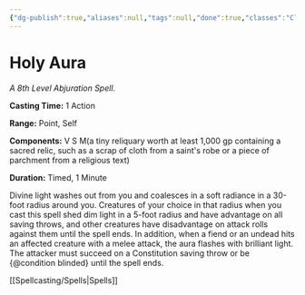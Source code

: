 ```yaml
---
{"dg-publish":true,"aliases":null,"tags":null,"done":true,"classes":"Cleric,","spellLevel":8,"school":"Abjuration","source":"PHB","permalink":"/spells/holy-aura/","dgHomeLink":false,"dgPassFrontmatter":true}
---
```


# Holy Aura
*A 8th Level Abjuration Spell.*

**Casting Time:** 1 Action

**Range:** Point, Self

**Components:** V S M(a tiny reliquary worth at least 1,000 gp containing a sacred relic, such as a scrap of cloth from a saint's robe or a piece of parchment from a religious text)

**Duration:** Timed, 1 Minute

Divine light washes out from you and coalesces in a soft radiance in a 30-foot radius around you. Creatures of your choice in that radius when you cast this spell shed dim light in a 5-foot radius and have advantage on all saving throws, and other creatures have disadvantage on attack rolls against them until the spell ends. In addition, when a fiend or an undead hits an affected creature with a melee attack, the aura flashes with brilliant light. The attacker must succeed on a Constitution saving throw or be {@condition blinded} until the spell ends.

[[Spellcasting/Spells|Spells]]